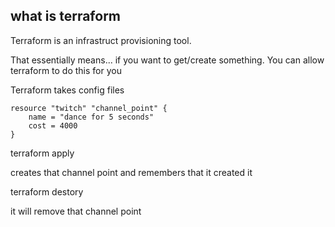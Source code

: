 
## what is terraform

Terraform is an infrastruct provisioning tool.

That essentially means... if you want to get/create something.
You can allow terraform to do this for you

Terraform takes config files
```hcl
resource "twitch" "channel_point" {
    name = "dance for 5 seconds"
    cost = 4000
}
```

terraform apply 

creates that channel point and remembers that it created it

terraform destory 

it will remove that channel point


